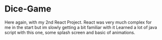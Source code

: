 # Dice-Game
Here again, with my 2nd React Project. 
React was very much complex for me in the start but im slowly getting a bit familiar with it
Learned a lot of java script with this one, some splash screen and basic of animations. 
